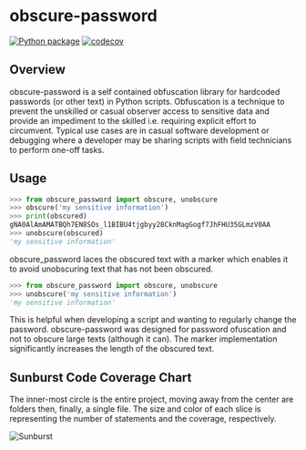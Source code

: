# obscure-password

[![Python package](https://github.com/Shapedsundew9/obscure-password/actions/workflows/python-package.yml/badge.svg?branch=main)](https://github.com/Shapedsundew9/obscure-password/actions/workflows/python-package.yml)
[![codecov](https://codecov.io/gh/Shapedsundew9/obscure-password/branch/main/graph/badge.svg?token=ZDKW1280KN)](https://codecov.io/gh/Shapedsundew9/obscure-password)

## Overview

obscure-password is a self contained obfuscation library for hardcoded passwords (or other text) in Python scripts. Obfuscation is a technique to prevent the unskilled or casual observer access to sensitive data and provide an impediment to the skilled i.e. requiring explicit effort to circumvent.
Typical use cases are in casual software development or  debugging where a developer may be sharing scripts with field technicians to perform one-off tasks.
## Usage
```python
>>> from obscure_password import obscure, unobscure
>>> obscure('my sensitive information')
>>> print(obscured)
gNA0AlAmAMATBQh7EN8SOs_l1BIBU4tjgbyy28CknMagGogf7JhFHU35GLmzV0AA
>>> unobscure(obscured)
'my sensitive information'
```
obscure_password laces the obscured text with a marker which enables it to avoid unobscuring text that has not been obscured.
```python
>>> from obscure_password import obscure, unobscure
>>> unobscure('my sensitive information')
'my sensitive information'
```
This is helpful when developing a script and wanting to regularly change the password.
obscure-password was designed for password ofuscation and not to obscure large texts (although it can). The marker implementation significantly increases the length of the obscured text.
## Sunburst Code Coverage Chart

 The inner-most circle is the entire project, moving away from the center are folders then, finally, a single file. The size and color of each slice is representing the number of statements and the coverage, respectively.

 ![Sunburst](https://codecov.io/gh/Shapedsundew9/obscure-password/branch/main/graphs/sunburst.svg)
